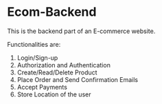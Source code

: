 # Ecom-Backend
This is the backend part of an E-commerce website. 

Functionalities are:

1. Login/Sign-up
2. Authorization and Authentication
3. Create/Read/Delete Product
4. Place Order and Send Confirmation Emails
5. Accept Payments
6. Store Location of the user
